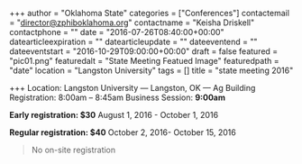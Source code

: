 +++
author = "Oklahoma State"
categories = ["Conferences"]
contactemail = "director@zphiboklahoma.org"
contactname = "Keisha Driskell"
contactphone = ""
date = "2016-07-26T08:40:00+00:00"
datearticleexpiration = ""
datearticleupdate = ""
dateeventend = ""
dateeventstart = "2016-10-29T09:00:00+00:00"
draft = false
featured = "pic01.png"
featuredalt = "State Meeting Featued Image"
featuredpath = "date"
location = "Langston University"
tags = []
title = "state meeting 2016"

+++
Location: Langston University — Langston, OK — Ag Building 
Registration: 8:00am – 8:45am
Business Session: **9:00am**

**Early registration: $30**
August 1, 2016 - October 1, 2016

**Regular registration: $40**
October 2, 2016- October 15, 2016

<blockquote class="heading">No on-site registration</blockquote>